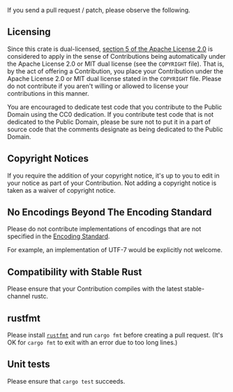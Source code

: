 If you send a pull request / patch, please observe the following.

## Licensing

Since this crate is dual-licensed,
[section 5 of the Apache License 2.0](https://www.apache.org/licenses/LICENSE-2.0#contributions)
is considered to apply in the sense of Contributions being automatically
under the Apache License 2.0 or MIT dual license (see the `COPYRIGHT` file).
That is, by the act of offering a Contribution, you place your Contribution
under the Apache License 2.0 or MIT dual license stated in the `COPYRIGHT`
file. Please do not contribute if you aren't willing or allowed to license your
contributions in this manner.

You are encouraged to dedicate test code that you contribute to the Public
Domain using the CC0 dedication. If you contribute test code that is not
dedicated to the Public Domain, please be sure not to put it in a part of
source code that the comments designate as being dedicated to the Public
Domain.

## Copyright Notices

If you require the addition of your copyright notice, it's up to you to edit in
your notice as part of your Contribution. Not adding a copyright notice is
taken as a waiver of copyright notice.

## No Encodings Beyond The Encoding Standard

Please do not contribute implementations of encodings that are not specified
in the [Encoding Standard](https://encoding.spec.whatwg.org/).

For example, an implementation of UTF-7 would be explicitly not welcome.

## Compatibility with Stable Rust

Please ensure that your Contribution compiles with the latest stable-channel
rustc.

## rustfmt

Please install [`rustfmt`](https://github.com/rust-lang-nursery/rustfmt) and
run `cargo fmt` before creating a pull request. (It's OK for `cargo fmt` to
exit with an error due to too long lines.)

## Unit tests

Please ensure that `cargo test` succeeds.
